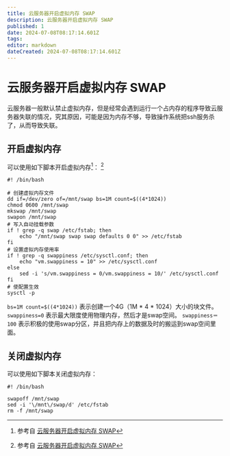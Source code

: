 ```yaml
---
title: 云服务器开启虚拟内存 SWAP
description: 云服务器开启虚拟内存 SWAP
published: 1
date: 2024-07-08T08:17:14.601Z
tags: 
editor: markdown
dateCreated: 2024-07-08T08:17:14.601Z
---
```


# 云服务器开启虚拟内存 SWAP

云服务器一般默认禁止虚拟内存，但是经常会遇到运行一个占内存的程序导致云服务器失联的情况，究其原因，可能是因为内存不够，导致操作系统把ssh服务杀了，从而导致失联。

## 开启虚拟内存

可以使用如下脚本开启虚拟内存[^1]：
[^1]
```shell
#! /bin/bash

# 创建虚拟内存文件
dd if=/dev/zero of=/mnt/swap bs=1M count=$((4*1024))
chmod 0600 /mnt/swap
mkswap /mnt/swap
swapon /mnt/swap
# 写入自动挂载参数
if ! grep -q swap /etc/fstab; then
    echo "/mnt/swap swap swap defaults 0 0" >> /etc/fstab
fi
# 设置虚拟内存使用率
if ! grep -q swappiness /etc/sysctl.conf; then
    echo "vm.swappiness = 10" >> /etc/sysctl.conf
else
    sed -i 's/vm.swappiness = 0/vm.swappiness = 10/' /etc/sysctl.conf
fi
# 使配置生效
sysctl -p
```

`bs=1M count=$((4*1024))` 表示创建一个4G（1M * 4 * 1024）大小的块文件。
`swappiness=0` 表示最大限度使用物理内存，然后才是swap空间。
`swappiness＝100` 表示积极的使用swap分区，并且把内存上的数据及时的搬运到swap空间里面。

## 关闭虚拟内存

可以使用如下脚本关闭虚拟内存：

```shell
#! /bin/bash

swapoff /mnt/swap
sed -i '\/mnt\/swap/d' /etc/fstab
rm -f /mnt/swap
```

[^1]:  参考自 [云服务器开启虚拟内存 SWAP](https://www.rehiy.com/post/427/)